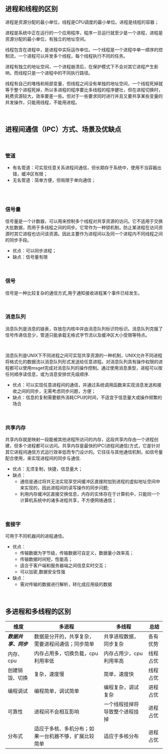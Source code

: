 ## 进程和线程的区别

进程是资源分配的最小单位，线程是CPU调度的最小单位。进程是线程的容器；

进程是系统中正在运行的一个应用程序，程序一旦运行就至少是一个进程，进程是资源分配的最小单位，有独立的地址空间。

线程包含在进程中，是进程中实际运作单位。一个线程是一个进程中单一顺序的控制流，一个进程可以并发多个线程，每个线程执行不同的任务。

进程有独立的地址空间，一个进程崩溃后，在保护模式下不会对其它进程产生影响，而线程只是一个进程中的不同执行路径。

线程有自己的堆栈和局部变量，但线程之间没有单独的地址空间，一个线程死掉就等于整个进程死掉，所以多进程的程序要比多线程的程序健壮，但在进程切换时，耗费资源较大，效率要差一些。但对于一些要求同时进行并且又要共享某些变量的并发操作，只能用线程，不能用进程。



<br>

## 进程间通信（IPC）方式、场景及优缺点

<br>

### 管道

-  有名管道：可实现任意关系进程间通信，但长期存于系统中，使用不当容器出错，缓冲区有限；
-  无名管道：简单方便，但局限于单向通信；

<br>‌

### 信号量

信号量是一个计数器，可以用来控制多个线程对共享资源的访问。它不适用于交换大批数据，而用于多线程之间的同步。它常作为一种锁机制，防止某进程在访问资源时其它进程也访问该资源。因此主要作为进程间以及同一个进程内不同线程之间的同步手段。



- 优点：可以同步进程；
- 缺点：信号量有限

<br>

###  信号

信号是一种比较复杂的通信方式,用于通知接收进程某个事件已经发生。

<br>

###  消息队列

消息队列是消息的链表，存放在内核中并由消息队列标识符标识。消息队列克服了信号传递信息少，管道只能承载无格式字节流以及缓冲区大小受限等特点。

<br>

消息队列是UNIX下不同进程之间可实现共享资源的一种机制，UNIX允许不同进程将格式化的数据流以消息队列形式发送给任意进程。对消息队列具有操作权限的进程都可以使用msget完成对消息队列的操作控制。通过使用消息类型，进程可以按任何顺序读信息，或为消息安排优先级顺序.



- 优点：可以实现任意进程间的通信，并通过系统调用函数来实现消息发送和接收之间的同步，无需考虑同步问题，方便；
- 缺点：信息的复制需要额外消耗CPU的时间，不适宜于信息量大或操作频繁的场合

<br>

###  共享内存

共享内存就是映射一段能被其他进程所访问的内存，这段共享内存由一个进程创建，但多个进程都可以访问。共享内存是最快的IPC(进程间通信)方式，它是针对其它进程间通信方式运行效率低而专门设计的。它往往与其他通信机制，如信号量配合使用，来实现进程间的同步与通信.



- 优点：无须复制，快捷，信息量大；
- 缺点：
  - 通信是通过将共无法实现享空间缓冲区直接附加到进程的虚拟地址空间中来实现的，因此进程间的读写操作的同步问题;
  - 利用内存缓冲区直接交换信息，内存的实体存在于计算机中，只能同一个计算机系统中的诸多进程共享，不方便网络通信；

<br>

### 套接字

可用于不同机器间的进程通信。



- 优点：
  - 传输数据为字节级，传输数据可自定义，数据量小效率高；
  - 传输数据时间短，性能高；
  - 适合于客户端和服务器端之间信息实时交互；
  - 可以加密,数据安全性强 
- 缺点：
  -  需对传输的数据进行解析，转化成应用级的数据

<br>



## 多进程和多线程的区别



| 维度                 | 多进程                                               | 多线程                         | 总结     |
| -------------------- | ---------------------------------------------------- | ------------------------------ | -------- |
| ***数据共享、同步*** | 数据是分开的，共享复杂，需要进程间通信；同步简单     | 共享进程数据，同步复杂         | 各有优势 |
| 内存、cpu            | 内存占用多，切换负载，cpu利用率低                    | 内存占用少，cpu利用率高        | 线程占优 |
| 创建销毁、切换       | 复杂，速度慢                                         | 简单，速度快                   | 线程占优 |
| 编程调试             | 编程简单，调试简单                                   | 编程复杂，调试复杂             | 进程占优 |
| 可靠性               | 进程间不会相互影响                                   | 一个线程挂掉将导致整个进程挂掉 | 进程占优 |
| 分布式               | 适应于多核、多机分布；如果一台机器不够，扩展比较简单 | 适应于多核分布                 | 进程占优 |



<br>

